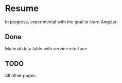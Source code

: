 # Resume
In progress, experimental with the goal to learn Angular.

## Done
Material data table with service interface.

## TODO
All other pages.
